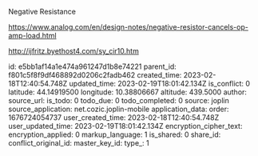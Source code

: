 Negative Resistance 

https://www.analog.com/en/design-notes/negative-resistor-cancels-op-amp-load.html

http://ijfritz.byethost4.com/sy_cir10.htm






id: e5bb1af14a1e474a961247d1b8e74221
parent_id: f801c5f8f9df468892d0206c2fadb462
created_time: 2023-02-18T12:40:54.748Z
updated_time: 2023-02-19T18:01:42.134Z
is_conflict: 0
latitude: 44.14919500
longitude: 10.38806667
altitude: 439.5000
author: 
source_url: 
is_todo: 0
todo_due: 0
todo_completed: 0
source: joplin
source_application: net.cozic.joplin-mobile
application_data: 
order: 1676724054737
user_created_time: 2023-02-18T12:40:54.748Z
user_updated_time: 2023-02-19T18:01:42.134Z
encryption_cipher_text: 
encryption_applied: 0
markup_language: 1
is_shared: 0
share_id: 
conflict_original_id: 
master_key_id: 
type_: 1